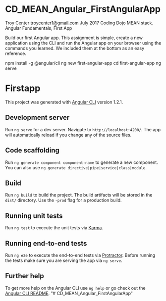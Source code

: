 # CD_MEAN_Angular_FirstAngularApp
Troy Center troycenter1@gmail.com July 2017
Coding Dojo MEAN stack. Angular Fundamentals, First App

</strong>Build our first Angular app.</strong>
This assignment is simple, create a new application using the CLI and run the Angular app on your browser using the commands you learned. We included them at the bottom as an easy reference.

npm install -g @angular/cli
ng new first-angular-app
cd first-angular-app
ng serve

# Firstapp

This project was generated with [Angular CLI](https://github.com/angular/angular-cli) version 1.2.1.

## Development server

Run `ng serve` for a dev server. Navigate to `http://localhost:4200/`. The app will automatically reload if you change any of the source files.

## Code scaffolding

Run `ng generate component component-name` to generate a new component. You can also use `ng generate directive|pipe|service|class|module`.

## Build

Run `ng build` to build the project. The build artifacts will be stored in the `dist/` directory. Use the `-prod` flag for a production build.

## Running unit tests

Run `ng test` to execute the unit tests via [Karma](https://karma-runner.github.io).

## Running end-to-end tests

Run `ng e2e` to execute the end-to-end tests via [Protractor](http://www.protractortest.org/).
Before running the tests make sure you are serving the app via `ng serve`.

## Further help

To get more help on the Angular CLI use `ng help` or go check out the [Angular CLI README](https://github.com/angular/angular-cli/blob/master/README.md).
"# CD_MEAN_Angular_FirstAngularApp" 
